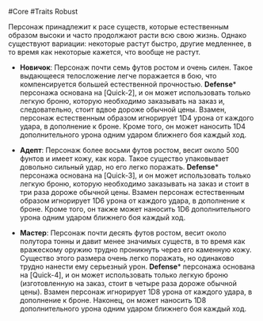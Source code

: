 #Core #Traits
Robust

Персонаж принадлежит к расе существ, которые естественным образом высоки и часто продолжают расти всю свою жизнь. Однако существуют вариации: некоторые растут быстро, другие медленнее, в то время как некоторые кажется, что вообще не растут.

- **Новичок**: Персонаж почти семь футов ростом и очень силен. Такое выдающееся телосложение легче поражается в бою, что компенсируется большей естественной прочностью. **Defense*** персонажа основана на [Quick-2], и он может использовать только легкую броню, которую необходимо заказывать на заказ и, следовательно, стоит вдвое дороже обычной цены. Взамен, персонаж естественным образом игнорирует 1D4 урона от каждого удара, в дополнение к броне. Кроме того, он может наносить 1D4 дополнительного урона одним ударом ближнего боя каждый ход.

- **Адепт**: Персонаж более восьми футов ростом, весит около 500 фунтов и имеет кожу, как кора. Такое существо упаковывает довольно сильный удар, но его легко поражать. **Defense*** персонажа основана на [Quick-3], и он может использовать только легкую броню, которую необходимо заказывать на заказ и стоит в три раза дороже обычной цены. Взамен персонаж естественным образом игнорирует 1D6 урона от каждого удара, в дополнение к броне. Кроме того, он также может наносить 1D6 дополнительного урона одним ударом ближнего боя каждый ход.

- **Мастер**: Персонаж почти десять футов ростом, весит около полутора тонны и давит менее значимых существ, в то время как вражескому оружию трудно проникнуть через его каменную кожу. Существо этого размера очень легко поражать, но одинаково трудно нанести ему серьезный урон. **Defense*** персонажа основана на [Quick-4], и он может использовать только легкую броню (изготовленную на заказ, стоит в четыре раза дороже обычной цены). Взамен персонаж игнорирует 1D8 урона от каждого удара, в дополнение к броне. Наконец, он может наносить 1D8 дополнительного урона одним ударом ближнего боя каждый ход.
